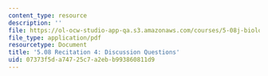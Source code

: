 ```yaml
---
content_type: resource
description: ''
file: https://ol-ocw-studio-app-qa.s3.amazonaws.com/courses/5-08j-biological-chemistry-ii-spring-2016/07373f5da74725c7a2ebb993860811d9_MIT5_08jS16r4_questions.pdf
file_type: application/pdf
resourcetype: Document
title: '5.08 Recitation 4: Discussion Questions'
uid: 07373f5d-a747-25c7-a2eb-b993860811d9
---
```

